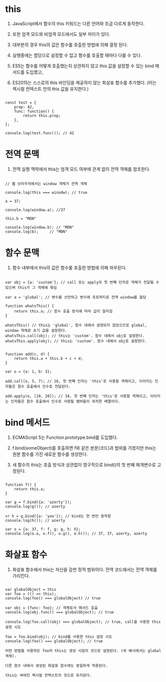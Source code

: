 # this

1. JavaScript에서 함수의 this 키워드는 다른 언어와 조금 다르게 동작한다.

2. 또한 엄격 모드와 비엄격 모드에서도 일부 차이가 있다.

3. 대부분의 경우 this의 값은 함수를 호출한 방법에 의해 결정 된다.

4. 실행중에는 할당으로 설정할 수 없고 함수를 호출할 때마다 다를 수 있다.

5. ES5는 함수를 어떻게 호출했는지 상관하지 않고 this 값을 설정할 수 있는 bind 메서드를 도입했고,

6. ES2015는 스스로의 this 바인딩을 제공하지 않는 화살표 함수를 추가했다. (이는 렉시컬 컨텍스트 안의 this 값을 유지한다.)

```

const test = {
    prop: 42,
    func: function() {
        return this.prop;
    },
};

console.log(test.func()); // 42

```

# 전역 문맥

1. 전역 실행 맥락에서 this는 엄격 모드 여부에 관계 없이 전역 객체를 참조한다.

```

// 웹 브라우저에서는 window 객체가 전역 객체

console.log(this === winodw); // true

a = 37;

console.log(window.a); //37

this.b = "MDN"

console.log(window.b); // "MDN"
console.log(b);     // "MDN"

```

# 함수 문맥

1. 함수 내부에서 this의 값은 함수를 호출한 방법에 의해 좌우된다.

```

var obj = {a: 'custom'}; // call 또는 apply의 첫 번째 인자로 객체가 전달될 수 있으며 this가 그 객체에 묶임

var a = 'global'; // 변수를 선언하고 변수에 프로퍼티로 전역 window를 할당

function whatsThis() {
    return this.a; // 함수 호출 방식에 따라 값이 달라짐
}

whatsThis() // this는 'global', 함수 내에서 설정되지 않았으므로 global, window 객체로 초기 값을 설정한다.
whatsThis.call(obj); // this는 'custom'. 함수 내에서 obj로 설정한다.
whatsThis.apply(obj); // this는 'custom'. 함수 내에서 obj로 설정한다.

```

```

function add(c, d) {
    return this.a + this.b + c + d;
}

var o = {a: 1, b: 3};

add.call(o, 5, 7); // 16, 첫 번째 인자는 'this'로 사용할 객체이고, 이어지는 인자들은 함수 호출에서 인수로 전달된다.

add.apply(o, [10, 20]); // 34, 첫 번째 인자는 'this'로 사용할 객체이고, 이어지는 인자들은 함수 호출에서 인수로 사용될 멤버들이 위치한 배열이다.

```

# bind 메서드

1. ECMAScript 5는 Function.prototype.bind를 도입했다.

2. f.bind(someObject)를 호출하면 f와 같은 본문(코드)과 범위를 가졌지만 this는 원본 함수를 가진 새로운 함수를 생성한다.

3. 새 함수의 this는 호출 방식과 상관없이 영구적으로 bind()의 첫 번째 매개변수로 고정된다.

```

function f() {
    return this.a;
}

var g = f.bind({a: 'azerty'});
console.log(g()); // azerty

vr h = g.bind({a: 'yoo'}); // bind는 한 번만 동작함
console.log(h()); // azerty

var o = {a: 37, f: f, g: g, h: h};
console.log(o.a, o.f(), o.g(), o.h()); // 37, 37, azerty, azerty

```

# 화살표 함수

1. 화살표 함수에서 this는 자신을 감싼 정적 범위이다. 전역 코드에서는 전역 객체를 가리킨다.

```

var globalObject = this
var foo = (() => this);
console.log(foo() === globalObject) // true

var obj = {func: foo}; // 객체로서 메서드 호출
console.log(obj.func() === globalObject); // true

console.log(foo.call(obj) === globalObject); // true, call을 사용한 this 설정 시도

foo = foo.bind(obj); // bind를 사용한 this 설정 시도
console.log(foo() === globalObject); // true

어떤 방법을 사용하든 foo의 this는 생성 시점의 것으로 설정된다. (위 예시에서는 global 객체).

다른 함수 내에서 생성된 화살표 함수에도 동일하게 적용된다.

this는 싸여진 렉시컬 컨텍스트의 것으로 유지된다.

```